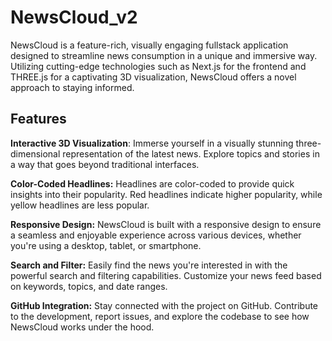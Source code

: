 # NewsCloud_v2
NewsCloud is a feature-rich, visually engaging fullstack application designed to streamline news consumption in a unique and immersive way. Utilizing cutting-edge technologies such as Next.js for the frontend and THREE.js for a captivating 3D visualization, NewsCloud offers a novel approach to staying informed.

## Features
**Interactive 3D Visualization**: Immerse yourself in a visually stunning three-dimensional representation of the latest news. Explore topics and stories in a way that goes beyond traditional interfaces.

**Color-Coded Headlines:** Headlines are color-coded to provide quick insights into their popularity. Red headlines indicate higher popularity, while yellow headlines are less popular.

**Responsive Design:** NewsCloud is built with a responsive design to ensure a seamless and enjoyable experience across various devices, whether you're using a desktop, tablet, or smartphone.

**Search and Filter:** Easily find the news you're interested in with the powerful search and filtering capabilities. Customize your news feed based on keywords, topics, and date ranges.

**GitHub Integration:** Stay connected with the project on GitHub. Contribute to the development, report issues, and explore the codebase to see how NewsCloud works under the hood.
